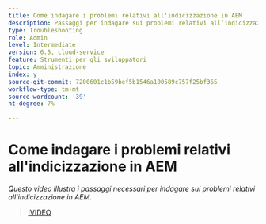 ```yaml
---
title: Come indagare i problemi relativi all'indicizzazione in AEM
description: Passaggi per indagare sui problemi relativi all’indicizzazione
type: Troubleshooting
role: Admin
level: Intermediate
version: 6.5, cloud-service
feature: Strumenti per gli sviluppatori
topic: Amministrazione
index: y
source-git-commit: 7200601c1b59bef5b1546a100589c757f25bf365
workflow-type: tm+mt
source-wordcount: '39'
ht-degree: 7%

---
```



# Come indagare i problemi relativi all&#39;indicizzazione in AEM

*Questo video illustra i passaggi necessari per indagare sui problemi relativi all’indicizzazione in AEM.*

>[!VIDEO](https://video.tv.adobe.com/v/335465?quality=9&learn=on)